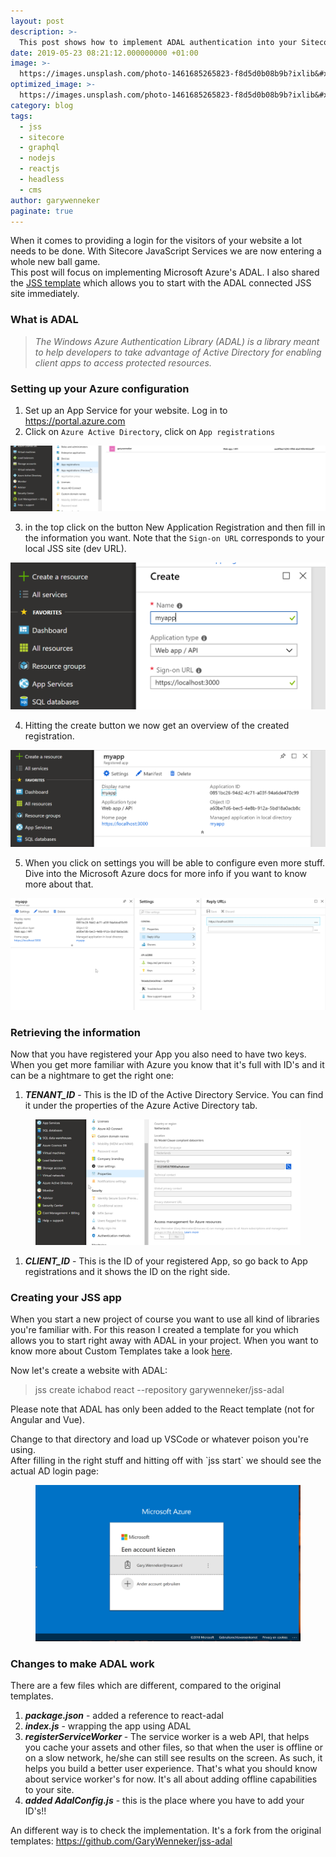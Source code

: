 ```yaml
---
layout: post
description: >-
  This post shows how to implement ADAL authentication into your Sitecore JavaScripty Services website
date: 2019-05-23 08:21:12.000000000 +01:00
image: >-
  https://images.unsplash.com/photo-1461685265823-f8d5d0b08b9b?ixlib&#x3D;rb-0.3.5&amp;q&#x3D;80&amp;fm&#x3D;jpg&amp;crop&#x3D;entropy&amp;cs&#x3D;tinysrgb&amp;w&#x3D;1080&amp;fit&#x3D;max&amp;ixid&#x3D;eyJhcHBfaWQiOjExNzczfQ&amp;s&#x3D;fc182ab21670216852aac0cb47a4d0b8
optimized_image: >-
  https://images.unsplash.com/photo-1461685265823-f8d5d0b08b9b?ixlib&#x3D;rb-0.3.5&amp;q&#x3D;80&amp;fm&#x3D;jpg&amp;crop&#x3D;entropy&amp;cs&#x3D;tinysrgb&amp;w&#x3D;1080&amp;fit&#x3D;max&amp;ixid&#x3D;eyJhcHBfaWQiOjExNzczfQ&amp;s&#x3D;fc182ab21670216852aac0cb47a4d0b8
category: blog
tags:
  - jss
  - sitecore
  - graphql
  - nodejs
  - reactjs
  - headless
  - cms
author: garywenneker
paginate: true
---
```

<p>When it comes to providing a login for the visitors of your website a lot needs to be done. With Sitecore JavaScript Services we are now entering a whole new ball game.<br>This post will focus on implementing Microsoft Azure's ADAL. I also shared the <a href="https://github.com/GaryWenneker/jss-adal">JSS template</a> which allows you to start with the ADAL connected JSS site immediately.</p><h3 id="what-is-adal">What is ADAL</h3><blockquote><em>The Windows Azure Authentication Library (ADAL) is a library meant to help developers to take advantage of Active Directory for enabling client apps to access protected resources.</em></blockquote><h3 id="setting-up-your-azure-configuration">Setting up your Azure configuration</h3><ol>
<li>Set up an App Service for your website. Log in to <a href="https://portal.azure.com">https://portal.azure.com</a></li>
<li>Click on <code>Azure Active Directory</code>, click on <code>App registrations</code></li>
</ol>
<p><img src="/assets/img/uploads/2018/10/appreg.png" alt="appreg"></p>
<ol start="3">
<li>in the top click on the button New Application Registration and then fill in the information you want. Note that the <code>Sign-on URL</code> corresponds to your local JSS site (dev URL).</li>
</ol>
<p><img src="/assets/img/uploads/2018/10/appcreate01.png" alt="New Application Registration"></p>
<ol start="4">
<li>Hitting the create button we now get an overview of the created registration.</li>
</ol>
<p><img src="/assets/img/uploads/2018/10/appcreate02.png" alt="appcreate02"></p>
<ol start="5">
<li>When you click on settings you will be able to configure even more stuff. Dive into the Microsoft Azure docs for more info if you want to know more about that.</li>
</ol>
<p><img src="/assets/img/uploads/2018/10/appcrete03.png" alt="appcrete03"></p>
<h3 id="retrieving-the-information">Retrieving the information</h3><p>Now that you have registered your App you also need to have two keys. When you get more familiar with Azure you know that it's full with ID's and it can be a nightmare to get the right one:</p><ol><li><strong><em>TENANT_ID</em></strong> - This is the ID of the Active Directory Service. You can find it under the properties of the Azure Active Directory tab.</li></ol><figure class="kg-image-card"><img src="/assets/img/uploads/2018/10/ADprops.png" class="kg-image"></figure><p></p><ol><li><strong><em>CLIENT_ID</em></strong> - This is the ID of your registered App, so go back to App registrations and it shows the ID on the right side.</li></ol><h3 id="creating-your-jss-app">Creating your JSS app</h3><p>When you start a new project of course you want to use all kind of libraries you're familiar with. For this reason I created a template for you which allows you to start right away with ADAL in your project. When you want to know more about Custom Templates take a look <a href="https://jss.sitecore.net/docs/techniques/custom-create-templates">here</a>. </p><p>Now let's create a website with ADAL:</p><blockquote>jss create ichabod react --repository garywenneker/jss-adal</blockquote><p>Please note that ADAL has only been added to the React template (not for Angular and Vue). </p><p>Change to that directory and load up VSCode or whatever poison you're using. <br>After filling in the right stuff and hitting off with `jss start` we should see the actual AD login page:</p><figure class="kg-image-card"><img src="/assets/img/uploads/2018/10/login.png" class="kg-image"></figure><h3 id="changes-to-make-adal-work">Changes to make ADAL work</h3><p>There are a few files which are different, compared to the original templates.</p><ol><li><strong><em>package.json</em></strong> - added a reference to react-adal</li><li><strong><em>index.js</em></strong> - wrapping the app using ADAL</li><li><strong><em>registerServiceWorker </em></strong>- The service worker is a web API, that helps you cache your assets and other files, so that when the user is offline or on a slow network, he/she can still see results on the screen. As such, it helps you build a better user experience. That's what you should know about service worker's for now. It's all about adding offline capabilities to your site.</li><li><strong><em>added AdalConfig.js</em></strong> - this is the place where you have to add your ID's!!</li></ol><p></p><p>An different way is to check the implementation. It's a fork from the original templates: <a href="https://github.com/GaryWenneker/jss-adal">https://github.com/GaryWenneker/jss-adal</a></p>
